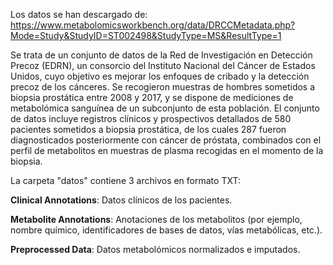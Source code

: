 Los datos se han descargado de:
<https://www.metabolomicsworkbench.org/data/DRCCMetadata.php?Mode=Study&StudyID=ST002498&StudyType=MS&ResultType=1>

Se trata de un conjunto de datos de la Red de Investigación en Detección Precoz (EDRN), un consorcio del Instituto Nacional del Cáncer de Estados Unidos, cuyo objetivo es mejorar los enfoques de cribado y la detección precoz de los cánceres. Se recogieron muestras de hombres sometidos a biopsia prostática entre 2008 y 2017, y se dispone de mediciones de metabolómica sanguínea de un subconjunto de esta población. El conjunto de datos incluye registros clínicos y prospectivos detallados de 580 pacientes sometidos a biopsia prostática, de los cuales 287 fueron diagnosticados posteriormente con cáncer de próstata, combinados con el perfil de metabolitos en muestras de plasma recogidas en el momento de la biopsia.

La carpeta "datos" contiene 3 archivos en formato TXT:

**Clinical Annotations**: Datos clínicos de los pacientes.

**Metabolite Annotations**: Anotaciones de los metabolitos (por ejemplo, nombre químico, identificadores de bases de datos, vías metabólicas, etc.).

**Preprocessed Data**: Datos metabolómicos normalizados e imputados.


